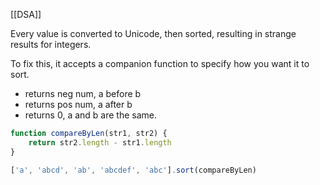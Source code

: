[[DSA]]

Every value is converted to Unicode, then sorted, resulting in strange results for integers. 

To fix this, it accepts a companion function to specify how you want it to sort.
- returns neg num, a before b	
- returns pos num, a after b
- returns 0, a and b are the same.

```javascript
function compareByLen(str1, str2) {
	return str2.length - str1.length
}

['a', 'abcd', 'ab', 'abcdef', 'abc'].sort(compareByLen)
```

